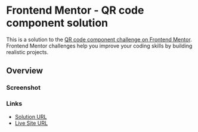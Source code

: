 # Frontend Mentor - QR code component solution

This is a solution to the [QR code component challenge on Frontend Mentor](https://www.frontendmentor.io/challenges/qr-code-component-iux_sIO_H). Frontend Mentor challenges help you improve your coding skills by building realistic projects. 

## Overview

### Screenshot



### Links

- [Solution URL](https://www.frontendmentor.io/solutions/qr-code-compenent-solution-UM-R3_OLsF)
- [Live Site URL](https://idrisyigit.github.io/QR-Code/)


